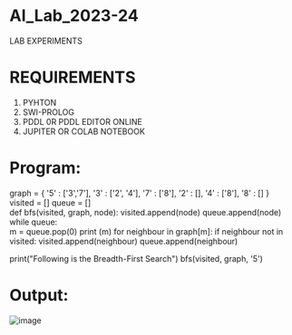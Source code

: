 # AI_Lab_2023-24
LAB EXPERIMENTS 
# REQUIREMENTS 
1. PYHTON
2. SWI-PROLOG
3. PDDL 0R PDDL EDITOR ONLINE
4. JUPITER OR COLAB NOTEBOOK

# Program: 
graph = {
 '5' : ['3','7'],
 '3' : ['2', '4'],
 '7' : ['8'],
 '2' : [],
 '4' : ['8'],
 '8' : []
 }
 visited = [] 
 queue = []     
 def bfs(visited, graph, node): 
 	 visited.append(node)
  	queue.append(node)
  		while queue:          
    			m = queue.pop(0) 
    			print (m) 
    			for neighbour in graph[m]:
      				if neighbour not in visited:
        					visited.append(neighbour)
       					 queue.append(neighbour)


print("Following is the Breadth-First Search")
bfs(visited, graph, '5')

# Output:
![image](https://github.com/user-attachments/assets/1b724309-ac05-45b2-b98f-7b2092eebbf1)


